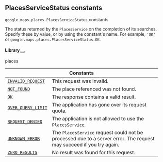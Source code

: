 
<devsite-heading text=" PlacesServiceStatus constants" for="PlacesServiceStatus" level="h2" link="" toc="" back-to-top=""><h2 id="PlacesServiceStatus" is-upgraded="">PlacesServiceStatus constants </h2></devsite-heading>
<p>
<code translate="no" dir="ltr"><span itemprop="path">google.maps.places</span>.<span itemprop="name">PlacesServiceStatus</span></code>
constants
</p>
<p>The status returned by the <code translate="no" dir="ltr">PlacesService</code> on the completion of its searches. Specify these by value, or by using the constant's name. For example, <code translate="no" dir="ltr">'OK'</code> or <code translate="no" dir="ltr">google.maps.places.PlacesServiceStatus.OK</code>.</p>
<devsite-heading text="Library" for="library_8" level="h4" link=""><h4 is-upgraded="" id="library_8">Library<button role="button" class="devsite-heading-link button-flat material-icons" data-title="Copy link to this section"></button></h4></devsite-heading>
<p>places</p>
<div class="devsite-table-wrapper"><table class="constants responsive" summary="PlacesServiceStatus constants">
<thead>
<tr><th colspan="2">Constants</th>
</tr></thead>
<tbody>
<tr id="PlacesServiceStatus.INVALID_REQUEST">
<td itemprop="property"><code translate="no" dir="ltr"><a class="secret-link" href="#PlacesServiceStatus.INVALID_REQUEST"><span>INVALID_REQUEST</span></a></code></td>
<td>This request was invalid.</td>
</tr>
<tr id="PlacesServiceStatus.NOT_FOUND">
<td itemprop="property"><code translate="no" dir="ltr"><a class="secret-link" href="#PlacesServiceStatus.NOT_FOUND"><span>NOT_FOUND</span></a></code></td>
<td>The place referenced was not found.</td>
</tr>
<tr id="PlacesServiceStatus.OK">
<td itemprop="property"><code translate="no" dir="ltr"><a class="secret-link" href="#PlacesServiceStatus.OK"><span>OK</span></a></code></td>
<td>The response contains a valid result.</td>
</tr>
<tr id="PlacesServiceStatus.OVER_QUERY_LIMIT">
<td itemprop="property"><code translate="no" dir="ltr"><a class="secret-link" href="#PlacesServiceStatus.OVER_QUERY_LIMIT"><span>OVER_QUERY_LIMIT</span></a></code></td>
<td>The application has gone over its request quota.</td>
</tr>
<tr id="PlacesServiceStatus.REQUEST_DENIED">
<td itemprop="property"><code translate="no" dir="ltr"><a class="secret-link" href="#PlacesServiceStatus.REQUEST_DENIED"><span>REQUEST_DENIED</span></a></code></td>
<td>The application is not allowed to use the <code translate="no" dir="ltr"><span>PlacesService</span></code>.</td>
</tr>
<tr id="PlacesServiceStatus.UNKNOWN_ERROR">
<td itemprop="property"><code translate="no" dir="ltr"><a class="secret-link" href="#PlacesServiceStatus.UNKNOWN_ERROR"><span>UNKNOWN_ERROR</span></a></code></td>
<td>The <code translate="no" dir="ltr"><span>PlacesService</span></code> request could not be processed due to a server error. The request may succeed if you try again.</td>
</tr>
<tr id="PlacesServiceStatus.ZERO_RESULTS">
<td itemprop="property"><code translate="no" dir="ltr"><a class="secret-link" href="#PlacesServiceStatus.ZERO_RESULTS"><span>ZERO_RESULTS</span></a></code></td>
<td>No result was found for this request.</td>
</tr>
</tbody>
</table></div>
<script src="replace_links.js"></script>
